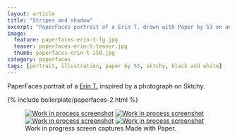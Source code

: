 ```yaml
---
layout: article
title: "Stripes and shadow"
excerpt: "PaperFaces portrait of a Erin T. drawn with Paper by 53 on an iPad."
image: 
  feature: paperfaces-erin-t-lg.jpg
  teaser: paperfaces-erin-t-teaser.jpg
  thumb: paperfaces-erin-t-150.jpg
category: paperfaces
tags: [portrait, illustration, paper by 53, sktchy, black and white]
---
```


PaperFaces portrait of a [Erin T.](http://sktchy.com/SUIJtH) inspired by a photograph on Sktchy.

{% include boilerplate/paperfaces-2.html %}

<figure class="third">
	<a href="{{ site.url }}/images/paperfaces-erin-t-process-1-lg.jpg"><img src="{{ site.url }}/images/paperfaces-erin-t-process-1-600.jpg" alt="Work in process screenshot"></a>
	<a href="{{ site.url }}/images/paperfaces-erin-t-process-2-lg.jpg"><img src="{{ site.url }}/images/paperfaces-erin-t-process-2-600.jpg" alt="Work in process screenshot"></a>
	<a href="{{ site.url }}/images/paperfaces-erin-t-process-3-lg.jpg"><img src="{{ site.url }}/images/paperfaces-erin-t-process-3-600.jpg" alt="Work in process screenshot"></a>
	<a href="{{ site.url }}/images/paperfaces-erin-t-process-4-lg.jpg"><img src="{{ site.url }}/images/paperfaces-erin-t-process-4-600.jpg" alt="Work in process screenshot"></a>
	<figcaption>Work in progress screen captures Made with Paper.</figcaption>
</figure>
